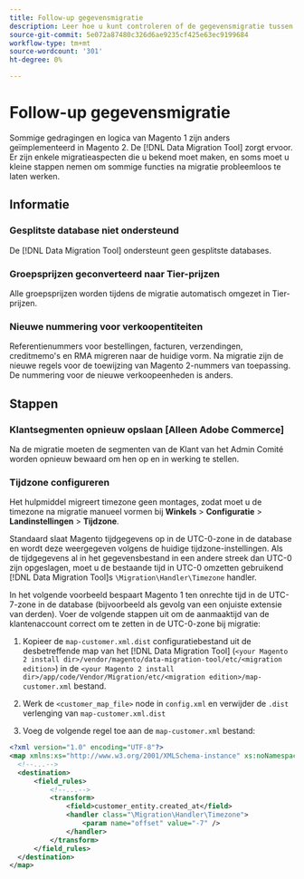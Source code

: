 ```yaml
---
title: Follow-up gegevensmigratie
description: Leer hoe u kunt controleren of de gegevensmigratie tussen Magento 1 en Magento 2 is gelukt en of alle functies naar behoren werken.
source-git-commit: 5e072a87480c326d6ae9235cf425e63ec9199684
workflow-type: tm+mt
source-wordcount: '301'
ht-degree: 0%

---
```



# Follow-up gegevensmigratie

Sommige gedragingen en logica van Magento 1 zijn anders geïmplementeerd in Magento 2. De [!DNL Data Migration Tool] zorgt ervoor. Er zijn enkele migratieaspecten die u bekend moet maken, en soms moet u kleine stappen nemen om sommige functies na migratie probleemloos te laten werken.

## Informatie

### Gesplitste database niet ondersteund

De [!DNL Data Migration Tool] ondersteunt geen gesplitste databases.

### Groepsprijzen geconverteerd naar Tier-prijzen

Alle groepsprijzen worden tijdens de migratie automatisch omgezet in Tier-prijzen.

### Nieuwe nummering voor verkoopentiteiten

Referentienummers voor bestellingen, facturen, verzendingen, creditmemo&#39;s en RMA migreren naar de huidige vorm. Na migratie zijn de nieuwe regels voor de toewijzing van Magento 2-nummers van toepassing. De nummering voor de nieuwe verkoopeenheden is anders.

## Stappen

### Klantsegmenten opnieuw opslaan [Alleen Adobe Commerce]

Na de migratie moeten de segmenten van de Klant van het Admin Comité worden opnieuw bewaard om hen op en in werking te stellen.

### Tijdzone configureren

Het hulpmiddel migreert timezone geen montages, zodat moet u de timezone na migratie manueel vormen bij **Winkels** > **Configuratie** > **Landinstellingen** > **Tijdzone**.

Standaard slaat Magento tijdgegevens op in de UTC-0-zone in de database en wordt deze weergegeven volgens de huidige tijdzone-instellingen. Als de tijdgegevens al in het gegevensbestand in een andere streek dan UTC-0 zijn opgeslagen, moet u de bestaande tijd in UTC-0 omzetten gebruikend [!DNL Data Migration Tool]s `\Migration\Handler\Timezone` handler.

In het volgende voorbeeld bespaart Magento 1 ten onrechte tijd in de UTC-7-zone in de database (bijvoorbeeld als gevolg van een onjuiste extensie van derden). Voer de volgende stappen uit om de aanmaaktijd van de klantenaccount correct om te zetten in de UTC-0-zone bij migratie:

1. Kopieer de `map-customer.xml.dist` configuratiebestand uit de desbetreffende map van het [!DNL Data Migration Tool] (`<your Magento 2 install dir>/vendor/magento/data-migration-tool/etc/<migration edition>`) in de `<your Magento 2 install dir>/app/code/Vendor/Migration/etc/<migration edition>/map-customer.xml` bestand.

1. Werk de `<customer_map_file>` node in `config.xml` en verwijder de `.dist` verlenging van `map-customer.xml.dist`

1. Voeg de volgende regel toe aan de `map-customer.xml` bestand:

```xml
<?xml version="1.0" encoding="UTF-8"?>
<map xmlns:xs="http://www.w3.org/2001/XMLSchema-instance" xs:noNamespaceSchemaLocation="../map.xsd">
  <!--...-->
  <destination>
      <field_rules>
          <!--...-->
          <transform>
              <field>customer_entity.created_at</field>
              <handler class="\Migration\Handler\Timezone">
                  <param name="offset" value="-7" />
              </handler>
          </transform>
      </field_rules>
  </destination>
</map>
```
